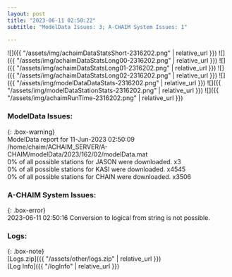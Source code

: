 ```yaml
---
layout: post
title: "2023-06-11 02:50:22"
subtitle: "ModelData Issues: 3; A-CHAIM System Issues: 1"

---
```


![]({{ "/assets/img/achaimDataStatsShort-2316202.png" | relative_url }})
![]({{ "/assets/img/achaimDataStatsLong00-2316202.png" | relative_url }})
![]({{ "/assets/img/achaimDataStatsLong01-2316202.png" | relative_url }})
![]({{ "/assets/img/achaimDataStatsLong02-2316202.png" | relative_url }})
![]({{ "/assets/img/modelDataDataStats-2316202.png" | relative_url }})
![]({{ "/assets/img/modelDataStationStats-2316202.png" | relative_url }})
![]({{ "/assets/img/achaimRunTime-2316202.png" | relative_url }})


### ModelData Issues:  
  
{: .box-warning}  
 ModelData report for 11-Jun-2023 02:50:09   
 /home/chaim/ACHAIM_SERVER/A-CHAIM/modelData/2023/162/02/modelData.mat   
 0% of all possible stations for JASON were downloaded. x3   
 0% of all possible stations for KASI were downloaded. x4545   
 0% of all possible stations for CHAIN were downloaded. x3506   
  
### A-CHAIM System Issues:  
  
{: .box-error}  
2023-06-11 02:50:16 Conversion to logical from string is not possible.  

### Logs:  
  
{: .box-note}  
[Logs.zip]({{ "/assets/other/logs.zip" | relative_url }})  
[Log Info]({{ "/logInfo" | relative_url }})  

